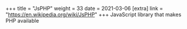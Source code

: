 +++
title = "JsPHP"
weight = 33
date = 2021-03-06
[extra]
link = "https://en.wikipedia.org/wiki/JsPHP"
+++
JavaScript library that makes PHP available

